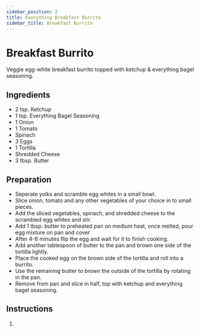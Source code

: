 ```yaml
---
sidebar_position: 2
title: Everything Breakfast Burrito
sidebar_title: Breakfast Burrito
---
```


# Breakfast Burrito
Veggie egg-white breakfast burrito topped with ketchup & everything bagel seasoning.

## Ingredients
  - 2 tsp. Ketchup
  - 1 tsp. Everything Bagel Seasoning
  - 1 Onion
  - 1 Tomato
  - Spinach 
  - 3 Eggs
  - 1 Tortilla
  - Shredded Cheese
  - 3 tbsp. Butter

## Preparation
  - Seperate yolks and scramble egg whites in a small bowl.
  - Slice onion, tomato and any other vegetables of your choice in to small pieces.
  - Add the sliced vegetables, spinach, and shredded cheese to the scrambled egg whites and stir.
  - Add 1 tbsp. butter to preheated pan on medium heat, once melted, pour egg mixture on pan and cover
  - After 4-6 minutes flip the egg and wait for it to finish cooking.
  - Add another tablespoon of butter to the pan and brown one side of the tortilla lightly.
  - Place the cooked egg on the brown side of the tortilla and roll into a burrito.
  - Use the remaining butter to brown the outside of the tortilla by rotating in the pan.
  - Remove from pan and slice in half, top with ketchup and everything bagel seasoning.

## Instructions
  1. 